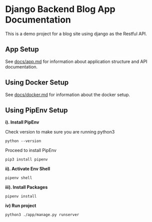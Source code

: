 # Django Backend Blog App Documentation
This is a demo project for a blog site using django as the Restful API.


## App Setup

See [docs/app.md](docs/app.md) for information about application structure and API documentation.

## Using Docker Setup

See [docs/docker.md](docs/docker.md) for information about the docker setup.

## Using PipEnv Setup

**i). Install PipEnv**

Check version to make sure you are running python3

``python --version``

Proceed to install PipEnv

``pip3 install pipenv``

**ii). Activate Env Shell**

``pipenv shell``

**iii). Install Packages**

``pipenv install``

**iv) Run project**

``python3 ./app/manage.py runserver``


